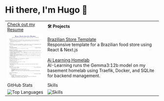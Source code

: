# Hi there, I'm Hugo 👋 

<table class="tg">

<body>
  <tr>
    <td class="tg-0lax"><a href="https://github.com/hugopradops/resume-latex/raw/main/assets/hugopsp_resume.pdf">Check out my Resume</a></td>
    <td class="tg-0lax"><strong>🛠️ Projects</strong><br></td>
  </tr>
  <tr>
    <td class="tg-0pky">
      <a href="https://github.com/hugopradops/resume-latex/raw/main/assets/hugopsp_resume.pdf">
        <img src="https://github.com/hugopradops/resume-latex/blob/main/assets/hugopsp_resume.png" alt="Resume Preview" width="200">
      </a>
    </td>
    <td class="tg-0lax">
     <a href="https://brasil-food.hugoprado.dev/">Brazilian Store Template</a><br>
      Responsive template for a Brazilian food store using React & Next.js<br><br>
     <a href="https://ai-learning.hugoprado.dev/">Ai Learning Homelab</a><br>
      AI-Learning runs the Gemma3:12b model on my basement homelab using Traefik, Docker, and SQLite for backend management.
    </td>
  </tr>
  <tr>
    <td class="tg-0lax">GitHub Stats</td>
    <td class="tg-0lax">Skills</td>
  </tr>
  <tr>
    <td class="tg-0lax">
      <img src="https://github-readme-stats.vercel.app/api/top-langs/?username=hugopradops&layout=compact&hide_border=true&title_color=58A6FF&text_color=C3D1D9&bg_color=0D1117" alt="Top Languages">
    </td>
    <td class="tg-0lax">
      <img src="https://skillicons.dev/icons?i=react,javascript,html,css,c,java,python,git,github,docker,linux,sqlite" alt="Skills">
    </td>
  </tr>
</body>
</table>
